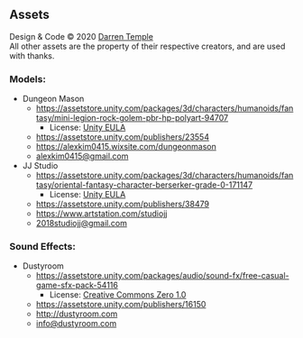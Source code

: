 ## Assets
Design & Code &#169; 2020 [Darren Temple](https://github.com/Reikyo)<br/>
All other assets are the property of their respective creators, and are used with thanks.

### Models:
- Dungeon Mason
    - https://assetstore.unity.com/packages/3d/characters/humanoids/fantasy/mini-legion-rock-golem-pbr-hp-polyart-94707
        - License: [Unity EULA](https://unity3d.com/legal/as_terms)
    - https://assetstore.unity.com/publishers/23554
    - https://alexkim0415.wixsite.com/dungeonmason
    - alexkim0415@gmail.com
- JJ Studio
    - https://assetstore.unity.com/packages/3d/characters/humanoids/fantasy/oriental-fantasy-character-berserker-grade-0-171147
        - License: [Unity EULA](https://unity3d.com/legal/as_terms)
    - https://assetstore.unity.com/publishers/38479
    - https://www.artstation.com/studiojj
    - 2018studiojj@gmail.com

### Sound Effects:
- Dustyroom
    - https://assetstore.unity.com/packages/audio/sound-fx/free-casual-game-sfx-pack-54116
        - License: [Creative Commons Zero 1.0](https://creativecommons.org/publicdomain/zero/1.0)
    - https://assetstore.unity.com/publishers/16150
    - http://dustyroom.com
    - info@dustyroom.com
